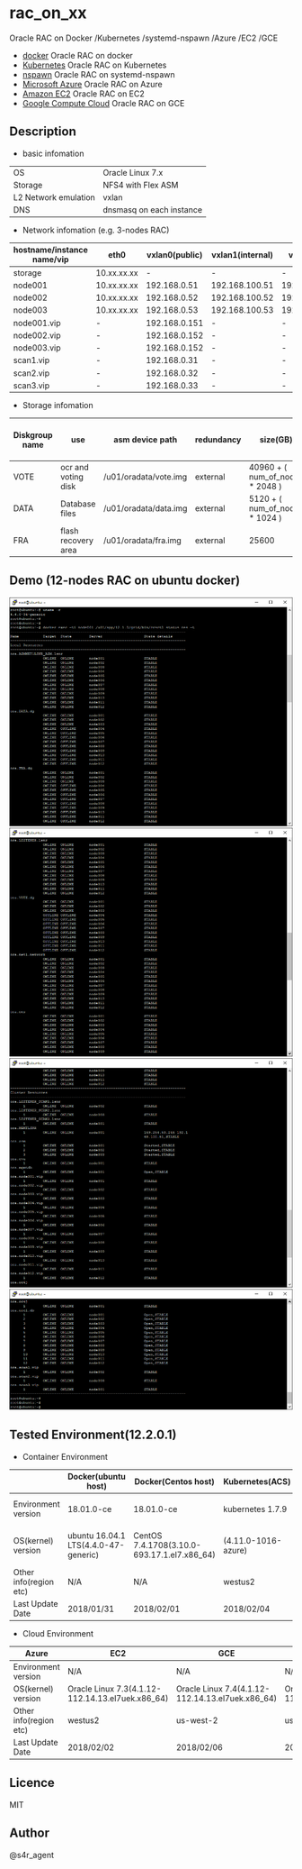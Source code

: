 rac_on_xx
====
Oracle RAC on Docker /Kubernetes /systemd-nspawn /Azure /EC2 /GCE 

- [docker](https://github.com/s4ragent/rac_on_xx/tree/master/docker "RAC on Docker")  Oracle RAC on docker 
- [Kubernetes](https://github.com/s4ragent/rac_on_xx/tree/master/k8s "RAC on Kubernetes")  Oracle RAC on Kubernetes 
- [nspawn](https://github.com/s4ragent/rac_on_xx/tree/master/nspawn "RAC on Docker")  Oracle RAC on systemd-nspawn 
- [Microsoft Azure](https://github.com/s4ragent/rac_on_xx/tree/master/azure "RAC on Azure")  Oracle RAC on Azure
- [Amazon EC2](https://github.com/s4ragent/rac_on_xx/tree/master/ec2 "RAC on EC2")  Oracle RAC on EC2
- [Google Compute Cloud](https://github.com/s4ragent/rac_on_xx/tree/master/gce "RAC on GCE")  Oracle RAC on GCE


## Description
- basic infomation

|||
|-----|-----|
|OS|Oracle Linux 7.x|
|Storage|NFS4 with Flex ASM|
|L2 Network emulation|vxlan|
|DNS|dnsmasq on each instance|

- Network infomation (e.g. 3-nodes RAC)

|hostname/instance name/vip|eth0|vxlan0(public)|vxlan1(internal)|vxlan2(asm)|
|--------|--------|-------|-------|-------|
|storage|10.xx.xx.xx|-|-|-|
|node001|10.xx.xx.xx|192.168.0.51|192.168.100.51|192.168.200.51|
|node002|10.xx.xx.xx|192.168.0.52|192.168.100.52|192.168.200.52|
|node003|10.xx.xx.xx|192.168.0.53|192.168.100.53|192.168.200.53|
|node001.vip|-|192.168.0.151|-|-|
|node002.vip|-|192.168.0.152|-|-|
|node003.vip|-|192.168.0.152|-|-|
|scan1.vip|-|192.168.0.31|-|-|
|scan2.vip|-|192.168.0.32|-|-|
|scan3.vip|-|192.168.0.33|-|-|


- Storage infomation 

|Diskgroup name|use|asm device path|redundancy|size(GB)|size(GB)(e.g. 3-nodes RAC)|
|--------|--------|-------|-------|-------|-------|
|VOTE|ocr and voting disk|/u01/oradata/vote.img|external| 40960 + ( num_of_nodes * 2048 )|47104|
|DATA|Database files|/u01/oradata/data.img|external| 5120 + ( num_of_nodes * 1024 ) |8192|
|FRA|flash recovery area|/u01/oradata/fra.img|external|25600|25600|

## Demo (12-nodes RAC on ubuntu docker)
![crsctl](https://github.com/s4ragent/misc/blob/master/rac_on_xx/docker/docker01.png)
![crsctl](https://github.com/s4ragent/misc/blob/master/rac_on_xx/docker/docker02.png)
![crsctl](https://github.com/s4ragent/misc/blob/master/rac_on_xx/docker/docker03.png)
![crsctl](https://github.com/s4ragent/misc/blob/master/rac_on_xx/docker/docker04.png)

## Tested Environment(12.2.0.1)
- Container Environment

||Docker(ubuntu host)|Docker(Centos host)|Kubernetes(ACS)|Kubernetes(GKE)|systemd-nspawn|
|--------|--------|-------|-------|-------|-------|
|Environment version|18.01.0-ce|18.01.0-ce|kubernetes 1.7.9|-------|systemd-229-4ubuntu|
|OS(kernel) version|ubuntu 16.04.1 LTS(4.4.0-47-generic)|CentOS 7.4.1708(3.10.0-693.17.1.el7.x86_64)|(4.11.0-1016-azure)|-------|ubuntu 16.04.1 LTS(4.4.0-47-generic)|
|Other info(region etc)|N/A|N/A|westus2|-------|N/A|
|Last Update Date|2018/01/31|2018/02/01|2018/02/04|-------|2018/02/01|

- Cloud Environment

|Azure|EC2|GCE||
|--------|--------|-------|-------|
|Environment version|N/A|N/A|N/A|
|OS(kernel) version|Oracle Linux 7.3(4.1.12-112.14.13.el7uek.x86_64)|Oracle Linux 7.4(4.1.12-112.14.13.el7uek.x86_64)|Oracle Linux 7.4(4.1.12-112.14.13.el7uek.x86_64)|
|Other info(region etc)|westus2|us-west-2|us-west1-b|
|Last Update Date|2018/02/02|2018/02/06|2018/02/04|


## Licence
MIT

## Author
@s4r_agent
